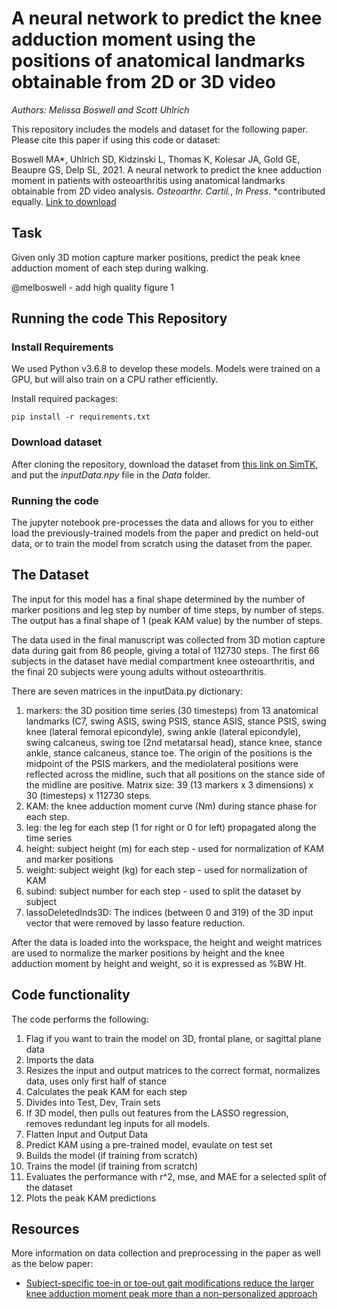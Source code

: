 # A neural network to predict the knee adduction moment using the positions of anatomical landmarks obtainable from 2D or 3D video
*Authors: Melissa Boswell and Scott Uhlrich*

This repository includes the models and dataset for the following paper. Please cite this paper if using this code or dataset:

Boswell MA*, Uhlrich SD, Kidzinski L, Thomas K, Kolesar JA, Gold GE, Beaupre GS, Delp SL, 2021. A neural network to predict the knee adduction  moment in patients with osteoarthritis using anatomical landmarks obtainable from 2D video analysis. _Osteoarthr. Cartil._, _In Press_. *contributed equally. [Link to download](http://nmbl.stanford.edu/wp-content/uploads/BoswellUhlrich_NN_KAM_PreProofOAC.pdf)

## Task
Given only 3D motion capture marker positions, predict the peak knee adduction moment of each step during walking.

@melboswell - add high quality figure 1

## Running the code This Repository

### Install Requirements
We used Python v3.6.8 to develop these models. Models were trained on a GPU, but will also train on a CPU rather efficiently.

Install required packages:
```
pip install -r requirements.txt
```
### Download dataset
After cloning the repository, download the dataset from [this link on SimTK](https://simtk.org/projects/predictkam), and put the _inputData.npy_ file in the _Data_ folder.

### Running the code
The jupyter notebook pre-processes the data and allows for you to either load the previously-trained models from the paper and predict on held-out data, or to train the model from scratch using the dataset from the paper.

## The Dataset
The input for this model has a final shape determined by the number of marker positions and leg step by number of time steps, by number of steps.  The output has a final shape of 1 (peak KAM value) by the number of steps.

The data used in the final manuscript was collected from 3D motion capture data during gait from 86 people, giving a total of 112730 steps. The first 66 subjects in the dataset have medial compartment knee osteoarthritis, and the final 20 subjects were young adults without osteoarthritis. 

There are seven matrices in the inputData.py dictionary:
1. markers: the 3D position time series (30 timesteps) from 13 anatomical landmarks (C7, swing ASIS, swing PSIS, stance ASIS, stance PSIS, swing knee (lateral femoral epicondyle), swing ankle (lateral epicondyle), swing calcaneus, swing toe (2nd metatarsal head), stance knee, stance ankle, stance calcaneus, stance toe. The origin of the positions is the midpoint of the PSIS markers, and the mediolateral positions were reflected across the midline, such that all positions on the stance side of the midline are positive. Matrix size: 39 (13 markers x 3 dimensions) x 30 (timesteps) x 112730 steps.
2. KAM: the knee adduction moment curve (Nm) during stance phase for each step.
3. leg: the leg for each step (1 for right or 0 for left) propagated along the time series
4. height: subject height (m) for each step - used for normalization of KAM and marker positions
5. weight: subject weight (kg) for each step - used for normalization of KAM
6. subind: subject number for each step - used to split the dataset by subject
7. lassoDeletedInds3D: The indices (between 0 and 319) of the 3D input vector that were removed by lasso feature reduction.

After the data is loaded into the workspace, the height and weight matrices are used to normalize the marker positions by height and the knee adduction moment by height and weight, so it is expressed as %BW Ht.

## Code functionality
The code performs the following:
1. Flag if you want to train the model on 3D, frontal plane, or sagittal plane data
2. Imports the data
3. Resizes the input and output matrices to the correct format, normalizes data, uses only first half of stance
4. Calculates the peak KAM for each step
5. Divides into Test, Dev, Train sets
6. If 3D model, then pulls out features from the LASSO regression, removes redundant leg inputs for all models.
7. Flatten Input and Output Data
8. Predict KAM using a pre-trained model, evaulate on test set
9. Builds the model (if training from scratch)
10. Trains the model (if training from scratch)
11. Evaluates the performance with r^2, mse, and MAE for a selected split of the dataset
12. Plots the peak KAM predictions

## Resources
More information on data collection and preprocessing in the paper as well as the below paper:
- [Subject-specific toe-in or toe-out gait modifications reduce the larger knee adduction moment peak more than a non-personalized approach](https://www.ncbi.nlm.nih.gov/pubmed/29174534)
